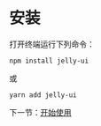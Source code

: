 # 安装

打开终端运行下列命令：

```
npm install jelly-ui
```

或

```
yarn add jelly-ui
```

下一节：[开始使用](#/doc/get-started)